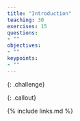 ```yaml
---
title: "Introduction"
teaching: 30
exercises: 15
questions:
- ""
objectives:
- ""
keypoints:
- ""
---
```


>
{: .challenge}

>
{: .callout}


{% include links.md %}
